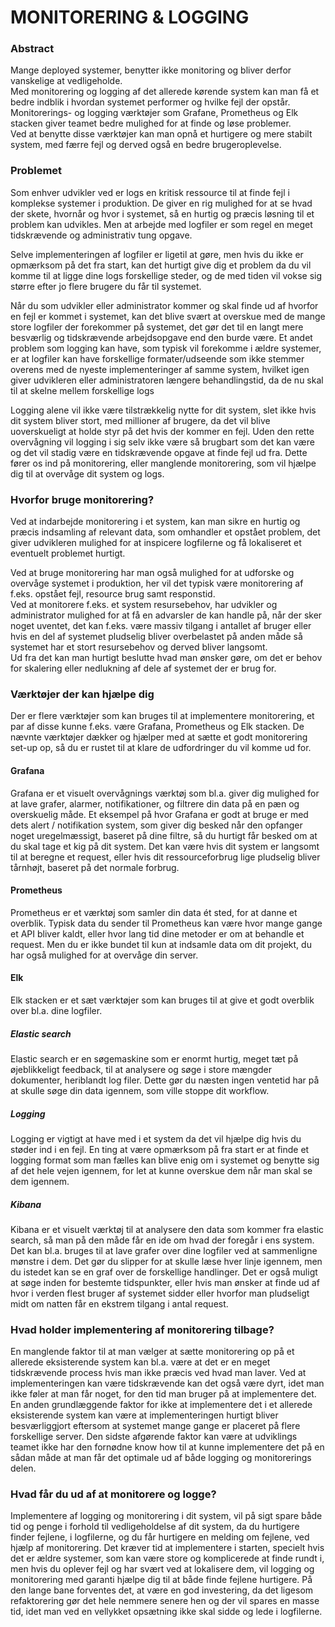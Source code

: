 # MONITORERING & LOGGING 

### Abstract 

Mange deployed systemer, benytter ikke monitoring og bliver derfor vanskelige at vedligeholde. <br>
Med monitorering og logging af det allerede kørende system kan man få et bedre indblik i hvordan systemet performer og hvilke fejl der opstår. <br> 
Monitorerings- og logging værktøjer som Grafane, Prometheus og Elk stacken giver teamet bedre mulighed for at finde og løse problemer. <br>
Ved at benytte disse værktøjer kan man opnå et hurtigere og mere stabilt system, med færre fejl og derved også en bedre brugeroplevelse. <br>


### Problemet

Som enhver udvikler ved er logs en kritisk ressource til at finde fejl i komplekse systemer i produktion. 
De giver en rig mulighed for at se hvad der skete, hvornår og hvor i systemet, så en hurtig og præcis løsning til et problem kan udvikles. 
Men at arbejde med logfiler er som regel en meget tidskrævende og administrativ tung opgave. 

Selve implementeringen af logfiler er ligetil at gøre, men hvis du ikke er opmærksom på det fra start, 
kan det hurtigt give dig et problem da du vil komme til at ligge dine logs forskellige steder, 
og de med tiden vil vokse sig større efter jo flere brugere du får til systemet.

Når du som udvikler eller administrator kommer og skal finde ud af hvorfor en fejl er kommet i systemet, 
kan det blive svært at overskue med de mange store logfiler der forekommer på systemet, 
det gør det til en langt mere besværlig og tidskrævende arbejdsopgave end den burde være.
Et andet problem som logging kan have, som typisk vil forekomme i ældre systemer, 
er at logfiler kan have forskellige formater/udseende som ikke stemmer overens med de nyeste implementeringer af samme system, 
hvilket igen giver udvikleren eller administratoren længere behandlingstid, da de nu skal til at skelne mellem forskellige logs

Logging alene vil ikke være tilstrækkelig nytte for dit system, slet ikke hvis dit system bliver stort, 
med millioner af brugere, da det vil blive uoverskueligt at holde styr på det hvis der kommer en fejl.
Uden den rette overvågning vil logging i sig selv ikke være så brugbart som det kan være og det vil stadig være en tidskrævende opgave at finde fejl ud fra.
Dette fører os ind på monitorering, eller manglende monitorering, som vil hjælpe dig til at overvåge dit system og logs.

### Hvorfor bruge monitorering?

Ved at indarbejde monitorering i et system, kan man sikre en hurtig og præcis indsamling af relevant data, som omhandler et opstået problem, 
det giver udvikleren mulighed for at inspicere logfilerne og få lokaliseret et eventuelt problemet hurtigt.

Ved at bruge monitorering har man også mulighed for at udforske og overvåge systemet i produktion, her vil det typisk være monitorering af f.eks. opstået fejl, resource brug samt responstid. 
<br>Ved at monitorere f.eks. et system resursebehov, har udvikler og administrator mulighed for at få en advarsler de kan handle på, når der sker noget uventet, 
det kan f.eks. være massiv tilgang i antallet af bruger eller hvis en del af systemet pludselig bliver overbelastet på anden måde så systemet har et stort resursebehov og derved bliver langsomt. 
<br>Ud fra det kan man hurtigt beslutte hvad man ønsker gøre, om det er behov for skalering eller nedlukning af dele af systemet der er brug for. 

### Værktøjer der kan hjælpe dig

Der er flere værktøjer som kan bruges til at implementere monitorering, et par af disse kunne f.eks. være Grafana, Prometheus og Elk stacken. 
De nævnte værktøjer dækker og hjælper med at sætte et godt monitorering set-up op, så du er rustet til at klare de udfordringer du vil komme ud for.  

#### Grafana
Grafana er et visuelt overvågnings værktøj som bl.a. giver dig mulighed for at lave grafer, alarmer, notifikationer, og filtrere din data på en pæn og overskuelig måde.
Et eksempel på hvor Grafana er godt at bruge er med dets alert / notifikation system, som giver dig besked når den opfanger noget uregelmæssigt, baseret på dine filtre, så du hurtigt får besked om at du skal tage et kig på dit system.
Det kan være hvis dit system er langsomt til at beregne et request, eller hvis dit ressourceforbrug lige pludselig bliver tårnhøjt, baseret på det normale forbrug. 

#### Prometheus
Prometheus er et værktøj som samler din data ét sted, for at danne et overblik.
Typisk data du sender til Prometheus kan være hvor mange gange et API bliver kaldt, eller hvor lang tid dine metoder er om at behandle et request.
Men du er ikke bundet til kun at indsamle data om dit projekt, du har også mulighed for at overvåge din server.

#### Elk
Elk stacken er et sæt værktøjer som kan bruges til at give et godt overblik over bl.a. dine logfiler.
##### Elastic search
Elastic search er en søgemaskine som er enormt hurtig, meget tæt på øjeblikkeligt feedback,  til at analysere og søge i store mængder dokumenter, heriblandt log filer. Dette gør du næsten ingen ventetid har på at skulle søge din data igennem, som ville stoppe dit workflow.
##### Logging
Logging er vigtigt at have med i et system da det vil hjælpe dig hvis du støder ind i en fejl.
En ting at være opmærksom på fra start er at finde et logging format som man fælles kan blive enig om i systemet og benytte sig af det hele vejen igennem, for let at kunne overskue dem når man skal se dem igennem.
##### Kibana
Kibana er et visuelt værktøj til at analysere den data som kommer fra elastic search, så man på den måde får en ide om hvad der foregår i ens system.  Det kan bl.a. bruges til at lave grafer over dine logfiler ved at sammenligne mønstre i dem.
Det gør du slipper for at skulle læse hver linje igennem, men du istedet kan se en graf over de forskellige handlinger. Det er også muligt at søge inden for bestemte tidspunkter, eller hvis man ønsker at finde ud af hvor i verden flest bruger af systemet sidder eller hvorfor man pludseligt midt om natten får en ekstrem tilgang i antal request.  

### Hvad holder implementering af monitorering tilbage?
 
En manglende faktor til at man vælger at sætte monitorering op på et allerede eksisterende system kan bl.a. være at det er en meget tidskrævende process hvis man ikke præcis ved hvad man laver. Ved at implementeringen kan være tidskrævende kan det også være dyrt, idet man ikke føler at man får noget, for den tid man bruger på at implementere det. En anden grundlæggende faktor for ikke at implementere det i et allerede eksisterende system kan være at implementeringen hurtigt bliver besværliggjort eftersom at systemet mange gange er placeret på flere forskellige server. Den sidste afgørende faktor kan være at udviklings teamet ikke har den fornødne know how til at kunne implementere det på en sådan måde at man får det optimale ud af både logging og monitorerings delen.

### Hvad får du ud af at monitorere og logge?
Implementere af logging og monitorering i dit system, vil på sigt spare både tid og penge i forhold til vedligeholdelse af dit system, da du hurtigere finder fejlene, i logfilerne, og du får hurtigere en melding om fejlene, ved hjælp af monitorering.
Det kræver tid at implementere i starten, specielt hvis det er ældre systemer, som kan være store og komplicerede at finde rundt i, men hvis du oplever fejl og har svært ved at lokalisere dem, vil logging og monitorering med garanti hjælpe dig til at både finde fejlene hurtigere. På den lange bane forventes det, at være en god investering, da det ligesom refaktorering gør det hele nemmere senere hen og der vil spares en masse tid, idet man ved en vellykket opsætning ikke skal sidde og lede i logfilerne.

